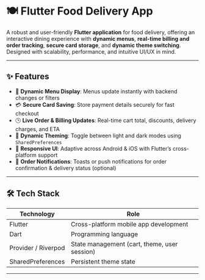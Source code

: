 # 🍽️ Flutter Food Delivery App

A robust and user-friendly **Flutter application** for food delivery, offering an interactive dining experience with **dynamic menus**, **real-time billing and order tracking**, **secure card storage**, and **dynamic theme switching**. Designed with scalability, performance, and intuitive UI/UX in mind.

---

## ✨ Features

- 🧾 **Dynamic Menu Display**: Menus update instantly with backend changes or filters
- 💳 **Secure Card Saving**: Store payment details securely for fast checkout
- 🕒 **Live Order & Billing Updates**: Real-time cart total, discounts, delivery charges, and ETA
- 🎨 **Dynamic Theming**: Toggle between light and dark modes using `SharedPreferences`
- 📱 **Responsive UI**: Adaptive across Android & iOS with Flutter’s cross-platform support
- 🔔 **Order Notifications**: Toasts or push notifications for order confirmation & delivery status (optional)

---

## 🛠️ Tech Stack

| Technology           | Role                                             |
|----------------------|--------------------------------------------------|
| Flutter              | Cross-platform mobile app development            |
| Dart                 | Programming language                             |
| Provider / Riverpod  | State management (cart, theme, user session)     |
| SharedPreferences    | Persistent theme state                          |

---

